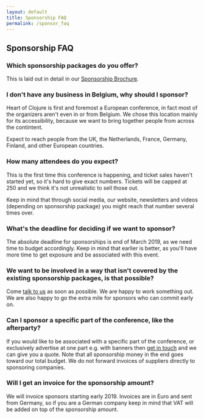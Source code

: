 ```yaml
---
layout: default
title: Sponsorship FAQ
permalink: /sponsor_faq
---
```


## Sponsorship FAQ

### Which sponsorship packages do you offer?

This is laid out in detail in our [Sponsorship Brochure](/Sponsor_Heart_of_Clojure.pdf).

### I don't have any business in Belgium, why should I sponsor?

Heart of Clojure is first and foremost a European conference, in fact most of the organizers aren't even in or from Belgium. We chose this location mainly for its accessibility, because we want to bring together people from across the contintent.

Expect to reach people from the UK, the Netherlands, France, Germany, Finland, and other European countries.

### How many attendees do you expect?

This is the first time this conference is happening, and ticket sales haven't started yet, so it's hard to give exact numbers. Tickets will be capped at 250 and we think it's not unrealistic to sell those out.

Keep in mind that through social media, our website, newsletters and videos (depending on sponsorship package) you might reach that number several times over.

### What's the deadline for deciding if we want to sponsor?

The absolute deadline for sponsorships is end of March 2019, as we need time to budget accordingly. Keep in mind that earlier is better, as you'll have more time to get exposure and be associated with this event.

### We want to be involved in a way that isn't covered by the existing sponsorship packages, is that possible?

Come [talk to us](mailto:sponsors@heartofclojure.eu) as soon as possible. We are happy to work something out. We are also happy to go the extra mile for sponsors who can commit early on.

### Can I sponsor a specific part of the conference, like the afterparty?

If you would like to be associated with a specific part of the conference, or exclusively advertise at one part e.g. with banners then [get in touch](mailto:sponsors@heartofclojure.eu) and we can give you a quote. Note that all sponsorship money in the end goes toward our total budget. We do not forward invoices of suppliers directly to sponsoring companies.

### Will I get an invoice for the sponsorship amount?

We will invoice sponsors starting early 2019. Invoices are in Euro and sent from Germany, so if you are a German company keep in mind that VAT will be added on top of the sponsorship amount.
